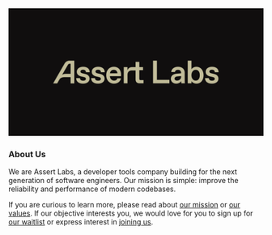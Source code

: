 <div align="center">
<img src="https://raw.githubusercontent.com/Assert-Labs/.github/main/images/assert-wordmark-indented.png" width="800" alt="Assert Labs Wordmark" />
</div>

### About Us

We are Assert Labs, a developer tools company building for the next generation of software engineers. Our mission is simple: improve the reliability and performance of modern codebases.

If you are curious to learn more, please read about [our mission](https://assertlabs.dev/about/mission) or [our values](https://assertlabs.dev/about/tao). If our objective interests you, we would love for you to sign up for [our waitlist](https://assertlabs.dev/waitlist) or express interest in [joining us](https://assertlabs.dev/careers).
